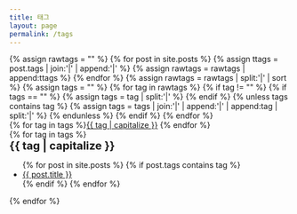 ```yaml
---
title: 태그
layout: page
permalink: /tags
---
```

<div class="tags-page-layout">
{% assign rawtags = "" %}
{% for post in site.posts %}
{% assign ttags = post.tags | join:'|' | append:'|' %}
{% assign rawtags = rawtags | append:ttags %}
{% endfor %}
{% assign rawtags = rawtags | split:'|' | sort %}
{% assign tags = "" %}
{% for tag in rawtags %}
{% if tag != "" %}
{% if tags == "" %}
{% assign tags = tag | split:'|' %}
{% endif %}
{% unless tags contains tag %}
{% assign tags = tags | join:'|' | append:'|' | append:tag | split:'|' %}
{% endunless %}
{% endif %}
{% endfor %}
<div class="tags-header">
{% for tag in tags %}<a href="#{{ tag | slugify }}">{{ tag | capitalize }}</a> {% endfor %}
</div>
<div class="hr-line">
{% for tag in tags %}
<div id="{{ tag | slugify }}" style="font-weight: bold;font-size:20px;">{{ tag | capitalize }}</div>
<ul>
  {% for post in site.posts %}
  {% if post.tags contains tag %}
  <li>
      <a href="{{ post.url | prepend: site.baseurl }}">
        {{ post.title }}
      </a>
  </li>
  {% endif %}
  {% endfor %}
</ul>
{% endfor %}
</div>
</div>
